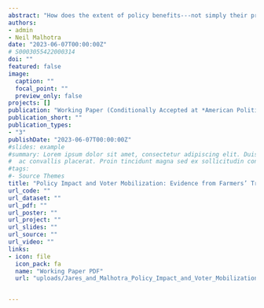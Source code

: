 ```yaml
---
abstract: "How does the extent of policy benefits---not simply their presence---affect political engagement? While fundamental to understanding the electoral implications of economic policymaking, addressing this question is challenging due to the difficulty of measuring individual voters’ policy outcomes. We examine a natural experiment embedded in President Trump’s Market Facilitation Program, which aided a core Republican constituency: farmers harmed by his 2018 trade war. Due to idiosyncrasies of program design, the MFP undercompensated some farmers for their trade war losses---and significantly overcompensated others---based solely on their 2018 crop portfolios. Analyzing over 165,000 affected voters, we show that improved compensation outcomes had negligible impacts on Republican farmers' midterm turnout and campaign contributions, even though such variation in benefits significantly affected farmers' propensity to view the intervention as helpful. This null result is important---our estimates suggest that even highly salient variation in policy outcomes may have limited mobilizing capacity."
authors:
- admin
- Neil Malhotra
date: "2023-06-07T00:00:00Z"
# S0003055422000314
doi: ""
featured: false
image:
  caption: ""
  focal_point: ""
  preview_only: false
projects: []
publication: "Working Paper (Conditionally Accepted at *American Political Science Review*)"
publication_short: ""
publication_types:
- "3"
publishDate: "2023-06-07T00:00:00Z"
#slides: example
#summary: Lorem ipsum dolor sit amet, consectetur adipiscing elit. Duis posuere tellus
#  ac convallis placerat. Proin tincidunt magna sed ex sollicitudin condimentum.
#tags:
#- Source Themes
title: "Policy Impact and Voter Mobilization: Evidence from Farmers’ Trade War Experiences"
url_code: ""
url_dataset: ""
url_pdf: ""
url_poster: ""
url_project: ""
url_slides: ""
url_source: ""
url_video: ""
links:
- icon: file
  icon_pack: fa
  name: "Working Paper PDF"
  url: "uploads/Jares_and_Malhotra_Policy_Impact_and_Voter_Mobilization.pdf"


---
```


